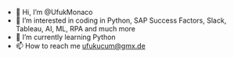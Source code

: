 - 👋 Hi, I’m @UfukMonaco
- 👀 I’m interested in coding in Python, SAP Success Factors, Slack, Tableau, AI, ML, RPA and much more
- 🌱 I’m currently learning Python
- 📫 How to reach me ufukucum@gmx.de

<!---
UfukMonaco/UfukMonaco is a ✨ special ✨ repository because its `README.md` (this file) appears on your GitHub profile.
You can click the Preview link to take a look at your changes.
--->
